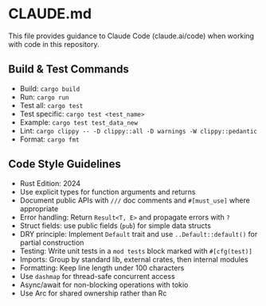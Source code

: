 # CLAUDE.md

This file provides guidance to Claude Code (claude.ai/code) when working with code in this repository.

## Build & Test Commands
- Build: `cargo build`
- Run: `cargo run`
- Test all: `cargo test`
- Test specific: `cargo test <test_name>`
- Example: `cargo test test_data_new`
- Lint: `cargo clippy -- -D clippy::all -D warnings -W clippy::pedantic`
- Format: `cargo fmt`

## Code Style Guidelines
- Rust Edition: 2024
- Use explicit types for function arguments and returns
- Document public APIs with `///` doc comments and `#[must_use]` where appropriate
- Error handling: Return `Result<T, E>` and propagate errors with `?`
- Struct fields: use public fields (`pub`) for simple data structs
- DRY principle: Implement `Default` trait and use `..Default::default()` for partial construction
- Testing: Write unit tests in a `mod tests` block marked with `#[cfg(test)]`
- Imports: Group by standard lib, external crates, then internal modules
- Formatting: Keep line length under 100 characters
- Use `dashmap` for thread-safe concurrent access
- Async/await for non-blocking operations with tokio
- Use Arc<T> for shared ownership rather than Rc<T>